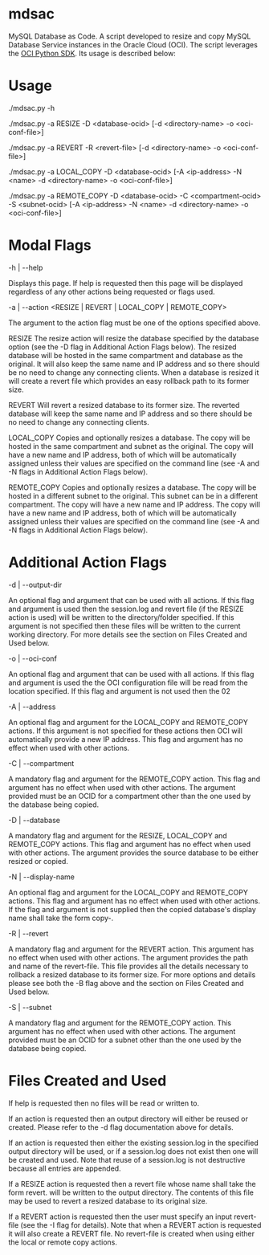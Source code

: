 # mdsac
MySQL Database as Code. A script developed to resize and copy MySQL Database Service instances in the Oracle Cloud (OCI). The script leverages the [OCI Python SDK](https://oracle-cloud-infrastructure-python-sdk.readthedocs.io/en/latest/api/landing.html). Its usage is described below:

# Usage

./mdsac.py -h

./mdsac.py -a RESIZE -D \<database-ocid\> \[-d \<directory-name\> -o \<oci-conf-file\>\]

./mdsac.py -a REVERT -R \<revert-file\> \[-d \<directory-name\> -o \<oci-conf-file\>\]

./mdsac.py -a LOCAL_COPY -D \<database-ocid\> \[-A \<ip-address\> -N \<name\> -d \<directory-name\> -o \<oci-conf-file\>\]

./mdsac.py -a REMOTE_COPY -D \<database-ocid\> -C \<compartment-ocid\> -S \<subnet-ocid\> \[-A \<ip-address\> -N \<name\> -d \<directory-name\> -o \<oci-conf-file\>\]


# Modal Flags

-h | --help

  Displays this page. If help is requested then this page will be displayed
  regardless of any other actions being requested or flags used.

-a | --action <RESIZE | REVERT | LOCAL_COPY | REMOTE_COPY>

  The argument to the action flag must be one of the options specified above.

  RESIZE
    The resize action will resize the database specified by the database
    option (see the -D flag in Additional Action Flags below). The resized 
    database will be hosted in the same compartment and database as the 
    original. It will also keep the same name and IP address and so there 
    should be no need to change any connecting clients. When a database is 
    resized it will create a revert file which provides an easy rollback 
    path to its former size.

  REVERT
    Will revert a resized database to its former size. The reverted database
    will keep the same name and IP address and so there should be no need to
    change any connecting clients.

  LOCAL_COPY
    Copies and optionally resizes a database. The copy will be hosted in the
    same compartment and subnet as the original. The copy will have a new
    name and IP address, both of which will be automatically assigned unless
    their values are specified on the command line (see -A and -N flags in
    Additional Action Flags below).

  REMOTE_COPY
    Copies and optionally resizes a database. The copy will be hosted in a
    different subnet to the original. This subnet can be in a different
    compartment. The copy will have a new name and IP address. The copy will
    have a new name and IP address, both of which will be automatically 
    assigned unless their values are specified on the command line (see 
    -A and -N flags in Additional Action Flags below).

# Additional Action Flags

-d | --output-dir <directory-name>

   An optional flag and argument that can be used with all actions. If this
   flag and argument is used then the session.log and revert file (if the
   RESIZE action is used) will be written to the directory/folder specified.
   If this argument is not specified then these files will be written to the
   current working directory. For more details see the section on Files
   Created and Used below.

-o | --oci-conf <oci-conf-file>

   An optional flag and argument that can be used with all actions. If this
   flag and argument is used the the OCI configuration file will be read from
   the location specified. If this flag and argument is not used then the 02

-A | --address <ip-address>

  An optional flag and argument for the LOCAL_COPY and REMOTE_COPY actions.
  If this argument is not specified for these actions then OCI will
  automatically provide a new IP address. This flag and argument has no
  effect when used with other actions.

-C | --compartment <compartment-ocid>

  A mandatory flag and argument for the REMOTE_COPY action. This flag and
  argument has no effect when used with other actions. The argument provided
  must be an OCID for a compartment other than the one used by the database
  being copied.

-D | --database <database-ocid>

  A mandatory flag and argument for the RESIZE, LOCAL_COPY and REMOTE_COPY
  actions. This flag and argument has no effect when used with other actions.
  The argument provides the source database to be either resized or copied.

-N | --display-name <name>

  An optional flag and argument for the LOCAL_COPY and REMOTE_COPY actions.
  This flag and argument has no effect when used with other actions. If the
  flag and argument is not supplied then the copied database's display name
  shall take the form copy-<original-display-name>.

-R | --revert <revert-file>

  A mandatory flag and argument for the REVERT action. This argument has no
  effect when used with other actions. The argument provides the path and name
  of the revert-file. This file provides all the details necessary to rollback
  a resized database to its former size. For more options and details please
  see both the -B flag above and the section on Files Created and Used below.

-S | --subnet <subnet-ocid>

  A mandatory flag and argument for the REMOTE_COPY action. This argument has
  no effect when used with other actions. The argument provided must be an
  OCID for a subnet other than the one used by the database being copied.

# Files Created and Used

If help is requested then no files will be read or written to.

If an action is requested then an output directory will either be reused or
created. Please refer to the -d flag documentation above for details.

If an action is requested then either the existing session.log in the
specified output directory will be used, or if a session.log does not exist
then one will be created and used. Note that reuse of a session.log is not
destructive because all entries are appended.

If a RESIZE action is requested then a revert file whose name shall take the
form revert.<timestamp> will be written to the output directory. The contents
of this file may be used to revert a resized database to its original size.

If a REVERT action is requested then the user must specify an input
revert-file (see the -I flag for details). Note that when a REVERT action is
requested it will also create a REVERT file. No revert-file is created when
using either the local or remote copy actions.
